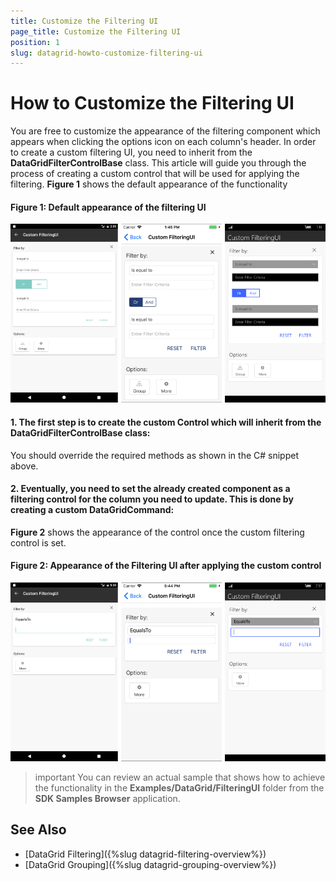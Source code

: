 ```yaml
---
title: Customize the Filtering UI
page_title: Customize the Filtering UI
position: 1
slug: datagrid-howto-customize-filtering-ui
---
```


# How to Customize the Filtering UI #



You are free to customize the appearance of the filtering component which appears when clicking the options icon on each column's header. In order to create a custom filtering UI, you need to inherit from the **DataGridFilterControlBase** class. This article will guide you through the process of creating a custom control that will be used for applying the filtering. **Figure 1** shows the default appearance of the functionality

#### Figure 1: Default appearance of the filtering UI
![Default Filtering](../images/datagrid_defaultfiltering.png)


#### 1. The first step is to create the custom Control which will inherit from the **DataGridFilterControlBase** class:

<snippet id='datagrid-customfiltering-control-xaml'/>

<snippet id='datagrid-customfiltering-control-cs'/>

You should override the required methods as shown in the C# snippet above.

#### 2. Eventually, you need to set the already created component as a filtering control for the column you need to update. This is done by creating a custom **DataGridCommand**:

<snippet id='datagrid-customfiltering-customcommand-cs'/>

**Figure 2** shows the appearance of the control once the custom filtering control is set.

#### Figure 2: Appearance of the Filtering UI after applying the custom control
![Custom Filtering](../images/datagrid_customfiltering.png)

>important You can review an actual sample that shows how to achieve the functionality in the **Examples/DataGrid/FilteringUI** folder from the **SDK Samples Browser** application.

## See Also

* [DataGrid Filtering]({%slug datagrid-filtering-overview%})
* [DataGrid Grouping]({%slug datagrid-grouping-overview%})

